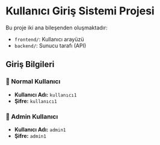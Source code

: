 # Kullanıcı Giriş Sistemi Projesi

Bu proje iki ana bileşenden oluşmaktadır:

- `frontend/`: Kullanıcı arayüzü
- `backend/`: Sunucu tarafı (API)

## Giriş Bilgileri

### 👤 Normal Kullanıcı
- **Kullanıcı Adı:** `kullanıcı1`
- **Şifre:** `kullanıcı1`

### 👑 Admin Kullanıcı
- **Kullanıcı Adı:** `admin1`
- **Şifre:** `admin1`



